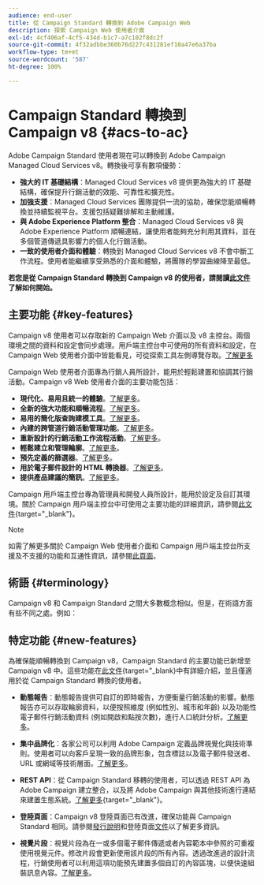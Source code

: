 ```yaml
---
audience: end-user
title: 從 Campaign Standard 轉換到 Adobe Campaign Web
description: 探索 Campaign Web 使用者介面
exl-id: 4cf406af-4cf5-434d-b1c7-a7c102f8dc2f
source-git-commit: 4f32adbbe360b76d227c431281ef10a47e6a37ba
workflow-type: tm+mt
source-wordcount: '587'
ht-degree: 100%

---
```


# Campaign Standard 轉換到 Campaign v8 {#acs-to-ac}

Adobe Campaign Standard 使用者現在可以轉換到 Adobe Campaign Managed Cloud Services v8。轉換後可享有數項優勢：

* **強大的 IT 基礎結構**：Managed Cloud Services v8 提供更為強大的 IT 基礎結構，確保提升行銷活動的效能、可靠性和擴充性。
* **加強支援**：Managed Cloud Services 團隊提供一流的協助，確保您能順暢轉換並持續監視平台。支援包括疑難排解和主動維護。
* **與 Adobe Experience Platform 整合**：Managed Cloud Services v8 與 Adobe Experience Platform 順暢連結，讓使用者能夠充分利用其資料，並在多個管道傳遞具影響力的個人化行銷活動。
* **一致的使用者介面和體驗**：轉換到 Managed Cloud Services v8 不會中斷工作流程。使用者能繼續享受熟悉的介面和體驗，將團隊的學習曲線降至最低。

**若您是從 Campaign Standard 轉換到 Campaign v8 的使用者，請閱讀[此文件](../../adoption/home.md)了解如何開始。**

<!--
As a Campaign Standard user, we now offer you a way to migrate to Adobe Campaign v8. You will benefit from both the new Campaign Web interface and the v8 console.
-->

## 主要功能 {#key-features}

Campaign v8 使用者可以存取新的 Campaign Web 介面以及 v8 主控台。兩個環境之間的資料和設定會同步處理。用戶端主控台中可使用的所有資料和設定，在 Campaign Web 使用者介面中皆能看見，可從探索工具左側導覽存取。[了解更多](../get-started/user-interface.md#user-interface-explorer)

Campaign Web 使用者介面專為行銷人員所設計，能用於輕鬆建置和協調其行銷活動。Campaign v8 Web 使用者介面的主要功能包括：

* **現代化、易用且統一的體驗**。[了解更多](../get-started/connect-to-campaign.md)。
* **全新的強大功能和順暢流程**。[了解更多](../get-started/user-interface.md)。
* **易用的簡化版查詢建模工具**。[了解更多](../query/query-modeler-overview.md)。
* **內建的跨管道行銷活動管理功能**。[了解更多](../msg/gs-messages.md)。
* **重新設計的行銷活動工作流程活動**。[了解更多](../workflows/gs-workflows.md)。
* **輕鬆建立和管理輪廓**。[了解更多](../audience/about-recipients.md)。
* **預先定義的篩選器**。[了解更多](../get-started/predefined-filters.md)。
* **用於電子郵件設計的 HTML 轉換器**。[了解更多](../email/existing-content.md)。
* **提供產品建議的簡訊**。[了解更多](../msg/offers.md)。

Campaign 用戶端主控台專為管理員和開發人員所設計，能用於設定及自訂其環境。關於 Campaign 用戶端主控台中可使用之主要功能的詳細資訊，請參閱[此文件](https://experienceleague.adobe.com/zh-hant/docs/campaign/campaign-v8/new/whats-new){target="_blank"}。

>[!NOTE]
>
>如需了解更多關於 Campaign Web 使用者介面和 Campaign 用戶端主控台所支援及不支援的功能和互通性資訊，請參閱[此頁面](../get-started/capability-matrix.md)。

## 術語 {#terminology}

Campaign v8 和 Campaign Standard 之間大多數概念相似。但是，在術語方面有些不同之處。例如：

<!--
* Profiles are **Recipients** in the console. [Learn more](../audience/gs-audiences-recipients.md).
* Test profiles are **Seed addresses**. [Learn more](../preview-test/test-deliveries.md).
* The delivery preparation is the **Delivery analysis**. [Learn more](../monitor/prepare-send.md).
* Audiences are **Lists**. [Learn more](../audience/gs-audiences-recipients.md).
-->

<!--
* Custom resources are **Schemas**
* Messages are referred to as **Deliveries**
* Roles are configured with **Named Rights**
* Security Groups are **Operator Groups**
* Organizational units are managed through **Folder Permissions**
* Product users are **Operators** in the client console
* Delivery preparation is the **Delivery analysis** in the client console
-->

## 特定功能 {#new-features}

為確保能順暢轉換到 Campaign v8，Campaign Standard 的主要功能已新增至 Campaign v8 中。這些功能在[此文件](https://experienceleague.adobe.com/docs/experience-cloud/campaign/campaign-standard-migration-home.html){target=&quot;_blank}中有詳細介紹，並且僅適用於從 Campaign Standard 轉換的使用者。

* **動態報告**：動態報告提供可自訂的即時報告，方便衡量行銷活動的影響。動態報告亦可以存取輪廓資料，以便按照維度 (例如性別、城市和年齡) 以及功能性電子郵件行銷活動資料 (例如開啟和點按次數)，進行人口統計分析。[了解更多](../reporting/dynamic-reporting/get-started-reporting.md)。

* **集中品牌化**：各家公司可以利用 Adobe Campaign 定義品牌視覺化與技術準則。使用者可以向客戶呈現一致的品牌形象，包含標誌以及電子郵件發送者、URL 或網域等技術層面。[了解更多](../administration/branding/branding-gs.md)。

* **REST API**：從 Campaign Standard 移轉的使用者，可以透過 REST API 為 Adobe Campaign 建立整合，以及將 Adobe Campaign 與其他技術進行連結來建置生態系統。[了解更多](https://experienceleague.adobe.com/docs/campaign/campaign-v8/developer/apis/get-started-apis.html){target="_blank"}。

* **登陸頁面**：Campaign v8 登陸頁面已有改進，確保功能與 Campaign Standard 相同。請參閱[發行說明](../rn/release-notes.md#new-24-4)和登陸頁面[文件](../landing-pages/get-started-lp.md)以了解更多資訊。

* **視覺片段**：視覺片段為在一或多個電子郵件傳遞或者內容範本中參照的可重複使用視覺元件。修改片段會更新使用該片段的所有內容。透過改進過的設計流程，行銷使用者可以利用這項功能預先建置多個自訂的內容區塊，以便快速組裝訊息內容。[了解更多](../content/use-visual-fragments.md)。

<!--
* Delivery Alerting: In addition to viewing notifications directly in Campaign, Adobe Campaign also provides an email alerting system to trigger email alerts to users or external stakeholders of important system activities. Create, manage, and receive customizable alerts and dashboards to keep track of delivery successes or failures. Adobe Campaign Delivery Alerting boosts efficiency by keeping all involved Adobe Campaign users in a company automatically informed about the delivery execution status, via email and dashboard. 

* Landing Pages: Landing pages are web forms that can be used to capture information on your audiences, offer subscriptions to a service, display data and grow your database. Landing pages can also be used for acquiring or updating existing profiles, and to set up a double opt-in mechanism, allowing you to protect the platform from wrong or invalid email addresses, or spambots. [Learn more](../landing-pages/get-started-lp.md)
-->